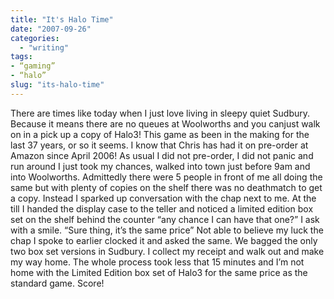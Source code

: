 ```yaml
---
title: "It's Halo Time"
date: "2007-09-26"
categories: 
  - "writing"
tags:
- “gaming”
- “halo”
slug: "its-halo-time"
---
```


There are times like today when I just love living in sleepy quiet Sudbury. Because it means there are no queues at Woolworths and you canjust walk on in a pick up a copy of Halo3! This game as been in the making for the last 37 years, or so it seems. I know that Chris has had it on pre-order at Amazon since April 2006! As usual I did not pre-order, I did not panic and run around I just took my chances, walked into town just before 9am and into Woolworths. Admittedly there were 5 people in front of me all doing the same but with plenty of copies on the shelf there was no deathmatch to get a copy. Instead I sparked up conversation with the chap next to me. At the till I handed the display case to the teller and noticed a limited edition box set on the shelf behind the counter “any chance I can have that one?” I ask with a smile. “Sure thing, it’s the same price” Not able to believe my luck the chap I spoke to earlier clocked it and asked the same. We bagged the only two box set versions in Sudbury. I collect my receipt and walk out and make my way home. The whole process took less that 15 minutes and I’m not home with the Limited Edition box set of Halo3 for the same price as the standard game. Score!
